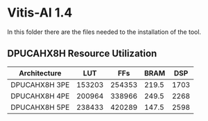 # Vitis-AI 1.4
In this folder there are the files needed to the installation of the tool.

## DPUCAHX8H Resource Utilization
|Architecture	|LUT|	FFs|	BRAM	|	DSP
|-------------|---|---------|-------|-----
|DPUCAHX8H 3PE	|153203	|254353	|219.5	|1703
|DPUCAHX8H 4PE	|200964 |	338966 |	249.5	|2268
|DPUCAHX8H 5PE	|238433|	420289|	147.5	|2598
